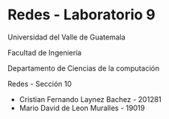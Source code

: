 # Redes - Laboratorio 9

Universidad del Valle de Guatemala

Facultad de Ingeniería

Departamento de Ciencias de la computación

Redes - Sección 10

- Cristian Fernando Laynez Bachez - 201281
- Mario David de Leon Muralles - 19019
